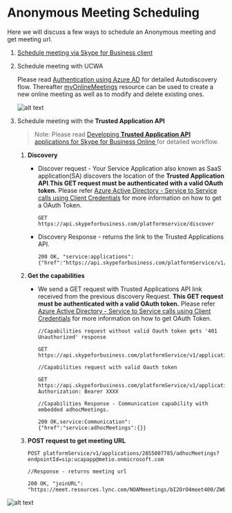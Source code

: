 # Anonymous Meeting Scheduling

Here we will discuss a few ways to schedule an Anonymous meeting and get meeting url.

1. [Schedule meeting via Skype for Business client](https://msdn.microsoft.com/en-us/skype/appsdk/getmeetingurl)

2. Schedule meeting with UCWA
     
   Please read [Authentication using Azure AD](https://msdn.microsoft.com/en-us/skype/ucwa/authenticationusingazuread) for detailed Autodiscovery flow. Thereafter [myOnlineMeetings](https://msdn.microsoft.com/en-us/skype/ucwa/myonlinemeetings_ref) resource can be used to create a new online meeting as well as to modify and delete existing ones. 

   ![alt text](./images/CallFlowsUcwaMeetingSchedule.png "image")

3. Schedule meeting with the **Trusted Application API**
      > Note: Please read [Developing **Trusted Application API** applications for Skype for Business Online
   ](./DevelopingApplicationsforSFBOnline.md) for detailed workflow.

   1. **Discovery**
      - Discover request - Your Service Application also known as SaaS application(SA) discovers the location of the **Trusted Application API**.**This GET request must be authenticated with a valid OAuth token.**
        Please refer [Azure Active Directory - Service to Service calls using Client Credentials](./AADS2S.md) for more information on how to get a OAuth Token.
   
        ```
        GET https://api.skypeforbusiness.com/platformservice/discover
        ```
            
      - Discovery Response - returns the link to the Trusted Applications API.
        ```
        200 OK, "service:applications":{"href":"https://api.skypeforbusiness.com/platformService/v1/applications"}
        ```
   2. **Get the capabilities**
       
      - We send a GET request with Trusted Applications API link received from the previous discovery Request. **This GET request must be authenticated with a valid OAuth token.** Please refer [Azure Active Directory - Service to Service calls using Client Credentials](./AADS2S.md) for more information on how to get OAuth Token.
                
        ```
        //Capabilities request without valid Oauth token gets '401 Unauthorized' response

        GET https://api.skypeforbusiness.com/platformService/v1/applications

        //Capabilities request with valid Oauth token

        GET https://api.skypeforbusiness.com/platformService/v1/applications
        Authorization: Bearer XXXX

        //Capabilities Response - Communication capability with embedded adhocMeetings.

        200 OK,service:Communication":{"href":"service:adhocMeetings":{}}
        ```
   3. **POST request to get meeting URL** 

       ```
       POST platformService/v1/applications/2855007785/adhocMeetings?endpointId=sip:ucapapp@metio.onmicrosoft.com

       //Response - returns meeting url

       200 OK, "joinURL": "https://meet.resources.lync.com/NOAMmeetings/bI2OrO4meet400/ZW6COBMZ"
       ```

![alt text](./images/CallFlowsUcapMeetingSchedule.jpg "image")

